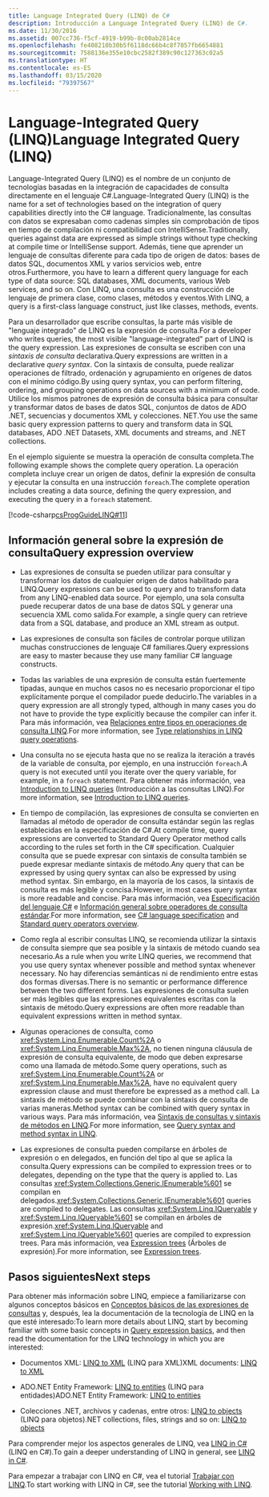 ```yaml
---
title: Language Integrated Query (LINQ) de C#
description: Introducción a Language Integrated Query (LINQ) de C#.
ms.date: 11/30/2016
ms.assetid: 007cc736-f5cf-4919-b99b-0c00ab2814ce
ms.openlocfilehash: fe408210b30b5f6118dc66b4c8f7057fb6654881
ms.sourcegitcommit: 7588136e355e10cbc2582f389c90c127363c02a5
ms.translationtype: HT
ms.contentlocale: es-ES
ms.lasthandoff: 03/15/2020
ms.locfileid: "79397567"
---
```

# <a name="language-integrated-query-linq"></a><span data-ttu-id="d3a31-103">Language-Integrated Query (LINQ)</span><span class="sxs-lookup"><span data-stu-id="d3a31-103">Language Integrated Query (LINQ)</span></span>

<span data-ttu-id="d3a31-104">Language-Integrated Query (LINQ) es el nombre de un conjunto de tecnologías basadas en la integración de capacidades de consulta directamente en el lenguaje C#.</span><span class="sxs-lookup"><span data-stu-id="d3a31-104">Language-Integrated Query (LINQ) is the name for a set of technologies based on the integration of query capabilities directly into the C# language.</span></span> <span data-ttu-id="d3a31-105">Tradicionalmente, las consultas con datos se expresaban como cadenas simples sin comprobación de tipos en tiempo de compilación ni compatibilidad con IntelliSense.</span><span class="sxs-lookup"><span data-stu-id="d3a31-105">Traditionally, queries against data are expressed as simple strings without type checking at compile time or IntelliSense support.</span></span> <span data-ttu-id="d3a31-106">Además, tiene que aprender un lenguaje de consultas diferente para cada tipo de origen de datos: bases de datos SQL, documentos XML y varios servicios web, entre otros.</span><span class="sxs-lookup"><span data-stu-id="d3a31-106">Furthermore, you have to learn a different query language for each type of data source: SQL databases, XML documents, various Web services, and so on.</span></span> <span data-ttu-id="d3a31-107">Con LINQ, una consulta es una construcción de lenguaje de primera clase, como clases, métodos y eventos.</span><span class="sxs-lookup"><span data-stu-id="d3a31-107">With LINQ, a query is a first-class language construct, just like classes, methods, events.</span></span>

<span data-ttu-id="d3a31-108">Para un desarrollador que escribe consultas, la parte más visible de "lenguaje integrado" de LINQ es la expresión de consulta.</span><span class="sxs-lookup"><span data-stu-id="d3a31-108">For a developer who writes queries, the most visible "language-integrated" part of LINQ is the query expression.</span></span> <span data-ttu-id="d3a31-109">Las expresiones de consulta se escriben con una *sintaxis de consulta* declarativa.</span><span class="sxs-lookup"><span data-stu-id="d3a31-109">Query expressions are written in a declarative *query syntax*.</span></span> <span data-ttu-id="d3a31-110">Con la sintaxis de consulta, puede realizar operaciones de filtrado, ordenación y agrupamiento en orígenes de datos con el mínimo código.</span><span class="sxs-lookup"><span data-stu-id="d3a31-110">By using query syntax, you can perform filtering, ordering, and grouping operations on data sources with a minimum of code.</span></span> <span data-ttu-id="d3a31-111">Utilice los mismos patrones de expresión de consulta básica para consultar y transformar datos de bases de datos SQL, conjuntos de datos de ADO .NET, secuencias y documentos XML y colecciones. NET.</span><span class="sxs-lookup"><span data-stu-id="d3a31-111">You use the same basic query expression patterns to query and transform data in SQL databases, ADO .NET Datasets, XML documents and streams, and .NET collections.</span></span>

<span data-ttu-id="d3a31-112">En el ejemplo siguiente se muestra la operación de consulta completa.</span><span class="sxs-lookup"><span data-stu-id="d3a31-112">The following example shows the complete query operation.</span></span> <span data-ttu-id="d3a31-113">La operación completa incluye crear un origen de datos, definir la expresión de consulta y ejecutar la consulta en una instrucción `foreach`.</span><span class="sxs-lookup"><span data-stu-id="d3a31-113">The complete operation includes creating a data source, defining the query expression, and executing the query in a `foreach` statement.</span></span>

[!code-csharp[csProgGuideLINQ#11](~/samples/snippets/csharp/concepts/linq/index_1.cs)]

## <a name="query-expression-overview"></a><span data-ttu-id="d3a31-114">Información general sobre la expresión de consulta</span><span class="sxs-lookup"><span data-stu-id="d3a31-114">Query expression overview</span></span>

- <span data-ttu-id="d3a31-115">Las expresiones de consulta se pueden utilizar para consultar y transformar los datos de cualquier origen de datos habilitado para LINQ.</span><span class="sxs-lookup"><span data-stu-id="d3a31-115">Query expressions can be used to query and to transform data from any LINQ-enabled data source.</span></span> <span data-ttu-id="d3a31-116">Por ejemplo, una sola consulta puede recuperar datos de una base de datos SQL y generar una secuencia XML como salida.</span><span class="sxs-lookup"><span data-stu-id="d3a31-116">For example, a single query can retrieve data from a SQL database, and produce an XML stream as output.</span></span>

- <span data-ttu-id="d3a31-117">Las expresiones de consulta son fáciles de controlar porque utilizan muchas construcciones de lenguaje C# familiares.</span><span class="sxs-lookup"><span data-stu-id="d3a31-117">Query expressions are easy to master because they use many familiar C# language constructs.</span></span>

- <span data-ttu-id="d3a31-118">Todas las variables de una expresión de consulta están fuertemente tipadas, aunque en muchos casos no es necesario proporcionar el tipo explícitamente porque el compilador puede deducirlo.</span><span class="sxs-lookup"><span data-stu-id="d3a31-118">The variables in a query expression are all strongly typed, although in many cases you do not have to provide the type explicitly because the compiler can infer it.</span></span> <span data-ttu-id="d3a31-119">Para más información, vea [Relaciones entre tipos en operaciones de consulta LINQ](../programming-guide/concepts/linq/type-relationships-in-linq-query-operations.md).</span><span class="sxs-lookup"><span data-stu-id="d3a31-119">For more information, see [Type relationships in LINQ query operations](../programming-guide/concepts/linq/type-relationships-in-linq-query-operations.md).</span></span>

- <span data-ttu-id="d3a31-120">Una consulta no se ejecuta hasta que no se realiza la iteración a través de la variable de consulta, por ejemplo, en una instrucción `foreach`.</span><span class="sxs-lookup"><span data-stu-id="d3a31-120">A query is not executed until you iterate over the query variable, for example, in a `foreach` statement.</span></span> <span data-ttu-id="d3a31-121">Para obtener más información, vea [Introduction to LINQ queries](../programming-guide/concepts/linq/introduction-to-linq-queries.md) (Introducción a las consultas LINQ).</span><span class="sxs-lookup"><span data-stu-id="d3a31-121">For more information, see [Introduction to LINQ queries](../programming-guide/concepts/linq/introduction-to-linq-queries.md).</span></span>

- <span data-ttu-id="d3a31-122">En tiempo de compilación, las expresiones de consulta se convierten en llamadas al método de operador de consulta estándar según las reglas establecidas en la especificación de C#.</span><span class="sxs-lookup"><span data-stu-id="d3a31-122">At compile time, query expressions are converted to Standard Query Operator method calls according to the rules set forth in the C# specification.</span></span> <span data-ttu-id="d3a31-123">Cualquier consulta que se puede expresar con sintaxis de consulta también se puede expresar mediante sintaxis de método.</span><span class="sxs-lookup"><span data-stu-id="d3a31-123">Any query that can be expressed by using query syntax can also be expressed by using method syntax.</span></span> <span data-ttu-id="d3a31-124">Sin embargo, en la mayoría de los casos, la sintaxis de consulta es más legible y concisa.</span><span class="sxs-lookup"><span data-stu-id="d3a31-124">However, in most cases query syntax is more readable and concise.</span></span> <span data-ttu-id="d3a31-125">Para más información, vea [Especificación del lenguaje C#](~/_csharplang/spec/expressions.md#query-expressions) e [Información general sobre operadores de consulta estándar](../programming-guide/concepts/linq/standard-query-operators-overview.md).</span><span class="sxs-lookup"><span data-stu-id="d3a31-125">For more information, see [C# language specification](~/_csharplang/spec/expressions.md#query-expressions) and [Standard query operators overview](../programming-guide/concepts/linq/standard-query-operators-overview.md).</span></span>

- <span data-ttu-id="d3a31-126">Como regla al escribir consultas LINQ, se recomienda utilizar la sintaxis de consulta siempre que sea posible y la sintaxis de método cuando sea necesario.</span><span class="sxs-lookup"><span data-stu-id="d3a31-126">As a rule when you write LINQ queries, we recommend that you use query syntax whenever possible and method syntax whenever necessary.</span></span> <span data-ttu-id="d3a31-127">No hay diferencias semánticas ni de rendimiento entre estas dos formas diversas.</span><span class="sxs-lookup"><span data-stu-id="d3a31-127">There is no semantic or performance difference between the two different forms.</span></span> <span data-ttu-id="d3a31-128">Las expresiones de consulta suelen ser más legibles que las expresiones equivalentes escritas con la sintaxis de método.</span><span class="sxs-lookup"><span data-stu-id="d3a31-128">Query expressions are often more readable than equivalent expressions written in method syntax.</span></span>

- <span data-ttu-id="d3a31-129">Algunas operaciones de consulta, como <xref:System.Linq.Enumerable.Count%2A> o <xref:System.Linq.Enumerable.Max%2A>, no tienen ninguna cláusula de expresión de consulta equivalente, de modo que deben expresarse como una llamada de método.</span><span class="sxs-lookup"><span data-stu-id="d3a31-129">Some query operations, such as <xref:System.Linq.Enumerable.Count%2A> or <xref:System.Linq.Enumerable.Max%2A>, have no equivalent query expression clause and must therefore be expressed as a method call.</span></span> <span data-ttu-id="d3a31-130">La sintaxis de método se puede combinar con la sintaxis de consulta de varias maneras.</span><span class="sxs-lookup"><span data-stu-id="d3a31-130">Method syntax can be combined with query syntax in various ways.</span></span> <span data-ttu-id="d3a31-131">Para más información, vea [Sintaxis de consultas y sintaxis de métodos en LINQ](../programming-guide/concepts/linq/query-syntax-and-method-syntax-in-linq.md).</span><span class="sxs-lookup"><span data-stu-id="d3a31-131">For more information, see [Query syntax and method syntax in LINQ](../programming-guide/concepts/linq/query-syntax-and-method-syntax-in-linq.md).</span></span>

- <span data-ttu-id="d3a31-132">Las expresiones de consulta pueden compilarse en árboles de expresión o en delegados, en función del tipo al que se aplica la consulta.</span><span class="sxs-lookup"><span data-stu-id="d3a31-132">Query expressions can be compiled to expression trees or to delegates, depending on the type that the query is applied to.</span></span> <span data-ttu-id="d3a31-133">Las consultas <xref:System.Collections.Generic.IEnumerable%601> se compilan en delegados.</span><span class="sxs-lookup"><span data-stu-id="d3a31-133"><xref:System.Collections.Generic.IEnumerable%601> queries are compiled to delegates.</span></span> <span data-ttu-id="d3a31-134">Las consultas <xref:System.Linq.IQueryable> y <xref:System.Linq.IQueryable%601> se compilan en árboles de expresión.</span><span class="sxs-lookup"><span data-stu-id="d3a31-134"><xref:System.Linq.IQueryable> and <xref:System.Linq.IQueryable%601> queries are compiled to expression trees.</span></span> <span data-ttu-id="d3a31-135">Para más información, vea [Expression trees](../expression-trees.md) (Árboles de expresión).</span><span class="sxs-lookup"><span data-stu-id="d3a31-135">For more information, see [Expression trees](../expression-trees.md).</span></span>

## <a name="next-steps"></a><span data-ttu-id="d3a31-136">Pasos siguientes</span><span class="sxs-lookup"><span data-stu-id="d3a31-136">Next steps</span></span>

<span data-ttu-id="d3a31-137">Para obtener más información sobre LINQ, empiece a familiarizarse con algunos conceptos básicos en [Conceptos básicos de las expresiones de consultas](query-expression-basics.md) y, después, lea la documentación de la tecnología de LINQ en la que esté interesado:</span><span class="sxs-lookup"><span data-stu-id="d3a31-137">To learn more details about LINQ, start by becoming familiar with some basic concepts in [Query expression basics](query-expression-basics.md), and then read the documentation for the LINQ technology in which you are interested:</span></span>

- <span data-ttu-id="d3a31-138">Documentos XML: [LINQ to XML](../programming-guide/concepts/linq/linq-to-xml-overview.md) (LINQ para XML)</span><span class="sxs-lookup"><span data-stu-id="d3a31-138">XML documents: [LINQ to XML](../programming-guide/concepts/linq/linq-to-xml-overview.md)</span></span>

- <span data-ttu-id="d3a31-139">ADO.NET Entity Framework: [LINQ to entities](../../framework/data/adonet/ef/language-reference/linq-to-entities.md) (LINQ para entidades)</span><span class="sxs-lookup"><span data-stu-id="d3a31-139">ADO.NET Entity Framework: [LINQ to entities](../../framework/data/adonet/ef/language-reference/linq-to-entities.md)</span></span>

- <span data-ttu-id="d3a31-140">Colecciones .NET, archivos y cadenas, entre otros: [LINQ to objects](../programming-guide/concepts/linq/linq-to-objects.md) (LINQ para objetos)</span><span class="sxs-lookup"><span data-stu-id="d3a31-140">.NET collections, files, strings and so on: [LINQ to objects](../programming-guide/concepts/linq/linq-to-objects.md)</span></span>

<span data-ttu-id="d3a31-141">Para comprender mejor los aspectos generales de LINQ, vea [LINQ in C#](linq-in-csharp.md) (LINQ en C#).</span><span class="sxs-lookup"><span data-stu-id="d3a31-141">To gain a deeper understanding of LINQ in general, see [LINQ in C#](linq-in-csharp.md).</span></span>

<span data-ttu-id="d3a31-142">Para empezar a trabajar con LINQ en C#, vea el tutorial [Trabajar con LINQ](../tutorials/working-with-linq.md).</span><span class="sxs-lookup"><span data-stu-id="d3a31-142">To start working with LINQ in C#, see the tutorial [Working with LINQ](../tutorials/working-with-linq.md).</span></span>
